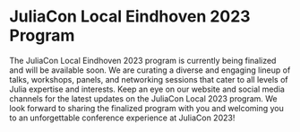 # JuliaCon Local Eindhoven 2023 Program

The JuliaCon Local Eindhoven 2023 program is currently being finalized and will be available soon. 
We are curating a diverse and engaging lineup of talks, workshops, panels, and networking sessions that cater to all levels of Julia expertise and interests.
Keep an eye on our website and social media channels for the latest updates on the JuliaCon Local 2023 program.
We look forward to sharing the finalized program with you and welcoming you to an unforgettable conference experience at JuliaCon 2023!